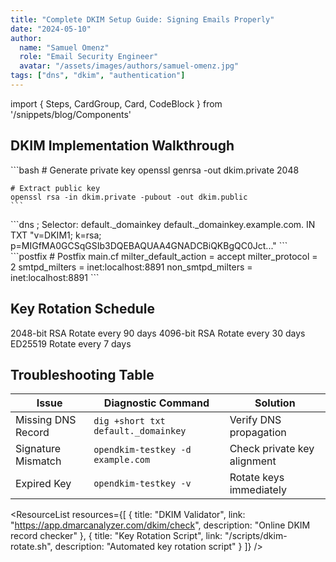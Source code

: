 ```yaml
---
title: "Complete DKIM Setup Guide: Signing Emails Properly"
date: "2024-05-10"
author: 
  name: "Samuel Omenz"
  role: "Email Security Engineer"
  avatar: "/assets/images/authors/samuel-omenz.jpg"
tags: ["dns", "dkim", "authentication"]
---
```


import { Steps, CardGroup, Card, CodeBlock } from '/snippets/blog/Components'

## DKIM Implementation Walkthrough

<Steps>
  <Step title="Key Generation">
    ```bash
    # Generate private key
    openssl genrsa -out dkim.private 2048
    
    # Extract public key
    openssl rsa -in dkim.private -pubout -out dkim.public
    ```
  </Step>

  <Step title="DNS Configuration">
    ```dns
    ; Selector: default._domainkey
    default._domainkey.example.com. IN TXT 
    "v=DKIM1; k=rsa; p=MIGfMA0GCSqGSIb3DQEBAQUAA4GNADCBiQKBgQC0Jct..."
    ```
  </Step>

  <Step title="Server Integration">
    ```postfix
    # Postfix main.cf
    milter_default_action = accept
    milter_protocol = 2
    smtpd_milters = inet:localhost:8891
    non_smtpd_milters = inet:localhost:8891
    ```
  </Step>
</Steps>

## Key Rotation Schedule

<CardGroup cols={3}>
  <Card title="Standard">
    2048-bit RSA  
    Rotate every 90 days
  </Card>
  
  <Card title="High Security">
    4096-bit RSA  
    Rotate every 30 days
  </Card>
  
  <Card title="Experimental">
    ED25519  
    Rotate every 7 days
  </Card>
</CardGroup>

## Troubleshooting Table

| Issue                 | Diagnostic Command              | Solution                     |
|-----------------------|---------------------------------|------------------------------|
| Missing DNS Record    | `dig +short txt default._domainkey` | Verify DNS propagation       |
| Signature Mismatch    | `opendkim-testkey -d example.com`   | Check private key alignment  |
| Expired Key           | `opendkim-testkey -v`               | Rotate keys immediately      |

<ResourceList
  resources={[
    {
      title: "DKIM Validator",
      link: "https://app.dmarcanalyzer.com/dkim/check",
      description: "Online DKIM record checker"
    },
    {
      title: "Key Rotation Script",
      link: "/scripts/dkim-rotate.sh",
      description: "Automated key rotation script"
    }
  ]}
/>